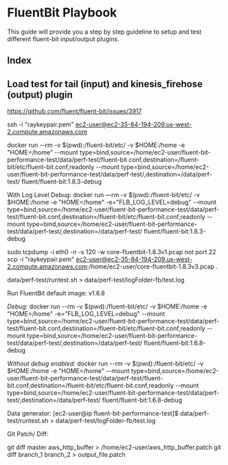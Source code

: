 # FluentBit Playbook
This guide will provide you a step by step guideline to setup and test different fluent-bit input/output plugins.

## Index


## Load test for tail (input) and kinesis_firehose (output) plugin
https://github.com/fluent/fluent-bit/issues/3917

ssh -i "raykeypair.pem" ec2-user@ec2-35-84-194-209.us-west-2.compute.amazonaws.com

docker run --rm -v $(pwd):/fluent-bit/etc/ -v $HOME:/home -e "HOME=/home" --mount type=bind,source=/home/ec2-user/fluent-bit-performance-test/data/perf-test/fluent-bit.conf,destination=/fluent-bit/etc/fluent-bit.conf,readonly --mount type=bind,source=/home/ec2-user/fluent-bit-performance-test/data/perf-test/,destination=/data/perf-test/ fluent/fluent-bit:1.8.3-debug


With Log Level Debug:
docker run —rm -v $(pwd):/fluent-bit/etc/ -v $HOME:/home -e "HOME=/home" -e="FLB_LOG_LEVEL=debug" --mount type=bind,source=/home/ec2-user/fluent-bit-performance-test/data/perf-test/fluent-bit.conf,destination=/fluent-bit/etc/fluent-bit.conf,readonly --mount type=bind,source=/home/ec2-user/fluent-bit-performance-test/data/perf-test/,destination=/data/perf-test/ fluent/fluent-bit:1.8.3-debug

sudo tcpdump -i eth0 -n -s 120 -w core-fluentbit-1.8.3v1.pcap not port 22
scp -i "raykeypair.pem" ec2-user@ec2-35-84-194-209.us-west-2.compute.amazonaws.com:/home/ec2-user/core-fluentbit-1.8.3v3.pcap .

data/perf-test/runtest.sh > data/perf-test/logFolder-fb/test.log


Run FluentBit default image: v1.6.8 

*Debug:*
docker run --rm -v $(pwd):/fluent-bit/etc/ -v $HOME:/home -e "HOME=/home" -e="FLB_LOG_LEVEL=debug" --mount type=bind,source=/home/ec2-user/fluent-bit-performance-test/data/perf-test/fluent-bit.conf,destination=/fluent-bit/etc/fluent-bit.conf,readonly --mount type=bind,source=/home/ec2-user/fluent-bit-performance-test/data/perf-test/,destination=/data/perf-test/ fluent/fluent-bit:1.6.8-debug

*Without debug enabled:*
docker run --rm -v $(pwd):/fluent-bit/etc/ -v $HOME:/home -e "HOME=/home" --mount type=bind,source=/home/ec2-user/fluent-bit-performance-test/data/perf-test/fluent-bit.conf,destination=/fluent-bit/etc/fluent-bit.conf,readonly --mount type=bind,source=/home/ec2-user/fluent-bit-performance-test/data/perf-test/,destination=/data/perf-test/ fluent/fluent-bit:1.6.8-debug

Data generator:
[ec2-user@ip fluent-bit-performance-test]$ data/perf-test/runtest.sh > data/perf-test/logFolder-fb/test.log


Git Patch/ Diff:

git diff master aws_http_buffer > /home/ec2-user/aws_http_buffer.patch
git diff branch_1 branch_2 > output_file.patch
